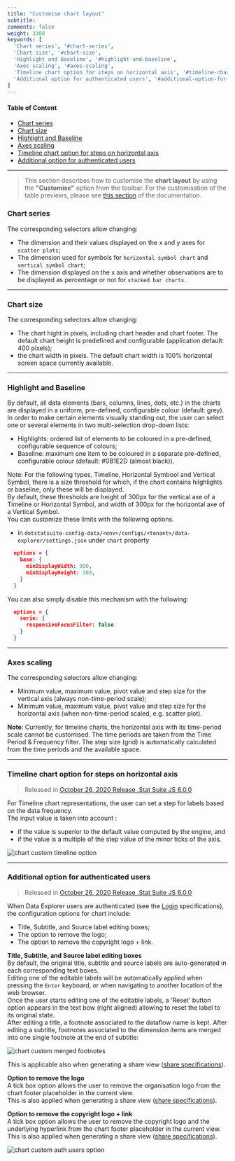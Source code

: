 ```yaml
---
title: "Customise chart layout"
subtitle: 
comments: false
weight: 3300
keywords: [
  'Chart series', '#chart-series',
  'Chart size', '#chart-size',
  'Highlight and Baseline', '#highlight-and-baseline',
  'Axes scaling', '#axes-scaling',
  'Timeline chart option for steps on horizontal axis', '#timeline-chart-option-for-steps-on-horizontal-axis',
  'Additional option for authenticated users', '#additional-option-for-authenticated-users',
]
---
```


#### Table of Content
- [Chart series](#chart-series)
- [Chart size](#chart-size)
- [Highlight and Baseline](#highlight-and-baseline)
- [Axes scaling](#axes-scaling)
- [Timeline chart option for steps on horizontal axis](#timeline-chart-option-for-steps-on-horizontal-axis)
- [Additional option for authenticated users](#additional-option-for-authenticated-users)

---

> This section describes how to customise the **chart layout** by using the **"Customise"** option from the toolbar. For the customisation of the table previews, please see [this section](https://sis-cc.gitlab.io/dotstatsuite-documentation/using-de/viewing-data/preview-table/customise-feature/) of the documentation.

### Chart series

The corresponding selectors allow changing: 
- The dimension and their values displayed on the x and y axes for `scatter plots`;
- The dimension used for symbols for `horizontal symbol chart` and `vertical symbol chart`;
- The dimension displayed on the x axis and whether observations are to be displayed as percentage or not for `stacked bar charts`.

---

### Chart size

The corresponding selectors allow changing:  
- The chart hight in pixels, including chart header and chart footer. The default chart height is predefined and configurable (application default: 400 pixels);
- the chart width in pixels. The default chart width is 100% horizontal screen space currently available.

---

### Highlight and Baseline

By default, all data elements (bars, columns, lines, dots, etc.) in the charts are displayed in a uniform, pre-defined, configurable colour (default: grey). In order to make certain elements visually standing out, the user can select one or several elements in two multi-selection drop-down lists: 
- Highlights: ordered list of elements to be coloured in a pre-defined, configurable sequence of colours;
- Baseline: maximum one item to be coloured in a separate pre-defined, configurable colour (default: #0B1E2D (almost black)).

Note: For the following types, Timeline, Horizontal Symbool and Vertical Symbol, there is a size threshold for which, if the chart contains hilghlights or baseline, only these will be displayed.  
By default, these thresholds are height of 300px for the vertical axe of a Timeline or Horizontal Symbol, and width of 300px for the horizontal axe of a Vertical Symbol.  
You can customize these limits with the following options.

* in `dotstatsuite-config-data/<env>/configs/<tenant>/data-explorer/settings.json` under `chart` property

```json
  options = {
    base: {
      minDisplayWidth: 300,
      minDisplayHeight: 300,
    }
  }
```

You can also simply disable this mechanism with the following:

```json
  options = {
    serie: {
      responsiveFocusFilter: false
    }
  }
```

---

### Axes scaling

The corresponding selectors allow changing:
- Minimum value, maximum value, pivot value and step size for the vertical axis (always non-time-period scale);
- Minimum value, maximum value, pivot value and step size for the horizontal axis (when non-time-period scaled, e.g. scatter plot).

**Note**: Currently, for timeline charts, the horizontal axis with its time-period scale cannot be customised. The time periods are taken from the Time Period & Frequency filter. The step size (grid) is automatically calculated from the time periods and the available space. 

---

### Timeline chart option for steps on horizontal axis
> Released in [October 26, 2020 Release .Stat Suite JS 6.0.0](https://sis-cc.gitlab.io/dotstatsuite-documentation/changelog/#october-26-2020)

For Timeline chart representations, the user can set a step for labels based on the data frequency.  
The input value is taken into account :
* if the value is superior to the default value computed by the engine, and
* if the value is a multiple of the step value of the minor ticks of the axis.

![chart custom timeline option](/dotstatsuite-documentation/images/chart-custom-timeline-option.png)

---

### Additional option for authenticated users
> Released in [October 26, 2020 Release .Stat Suite JS 6.0.0](https://sis-cc.gitlab.io/dotstatsuite-documentation/changelog/#october-26-2020)

When Data Explorer users are authenticated (see the [Login](https://sis-cc.gitlab.io/dotstatsuite-documentation/using-de/general-layout/#login) specifications), the configuration options for chart include:
* Title, Subtitle, and Source label editing boxes;
* The option to remove the logo;
* The option to remove the copyright logo + link.

**Title, Subtitle, and Source label editing boxes**  
By default, the original title, subtitle and source labels are auto-generated in each corresponding text boxes.  
Editing one of the editable labels will be automatically applied when pressing the `Enter` keyboard, or when navigating to another location of the web browser.  
Once the user starts editing one of the editable labels, a 'Reset' button option appears in the text bow (right aligned) allowing to reset the label to its original state.  
After editing a title, a footnote associated to the dataflow name is kept. After editing a subtitle, footnotes associated to the dimension items are merged into one single footnote at the end of subtitle:

![chart custom merged footnotes](/dotstatsuite-documentation/images/chart-custom-merged-footnotes.png)

This is applicable also when generating a share view ([share specifications](https://sis-cc.gitlab.io/dotstatsuite-documentation/using-de/viewing-data/toolbar/#share)).

**Option to remove the logo**  
A tick box option allows the user to remove the organisation logo from the chart footer placeholder in the current view.  
This is also applied when generating a share view ([share specifications](https://sis-cc.gitlab.io/dotstatsuite-documentation/using-de/viewing-data/toolbar/#share)).

**Option to remove the copyright logo + link**  
A tick box option allows the user to remove the copyright logo and the underlying hyperlink from the chart footer placeholder in the current view.  
This is also applied when generating a share view ([share specifications](https://sis-cc.gitlab.io/dotstatsuite-documentation/using-de/viewing-data/toolbar/#share)).

![chart custom auth users option](/dotstatsuite-documentation/images/chart-custom-auth-users-option.png)
